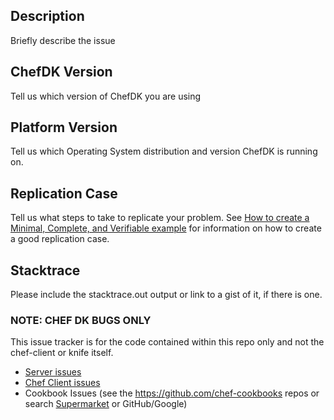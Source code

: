 ## Description

Briefly describe the issue

## ChefDK Version

Tell us which version of ChefDK you are using

## Platform Version

Tell us which Operating System distribution and version ChefDK is running on.

## Replication Case

Tell us what steps to take to replicate your problem.  See [How to create a Minimal, Complete, and Verifiable example](https://stackoverflow.com/help/mcve)
for information on how to create a good replication case.

## Stacktrace

Please include the stacktrace.out output or link to a gist of it, if there is one.

### NOTE: CHEF DK BUGS ONLY

This issue tracker is for the code contained within this repo only and not the chef-client or knife itself.

* [Server issues](https://github.com/chef/chef-server/issues/new)
* [Chef Client issues](https://github.com/chef/chef/issues/new)
* Cookbook Issues (see the https://github.com/chef-cookbooks repos or search [Supermarket](https://supermarket.chef.io) or GitHub/Google)

